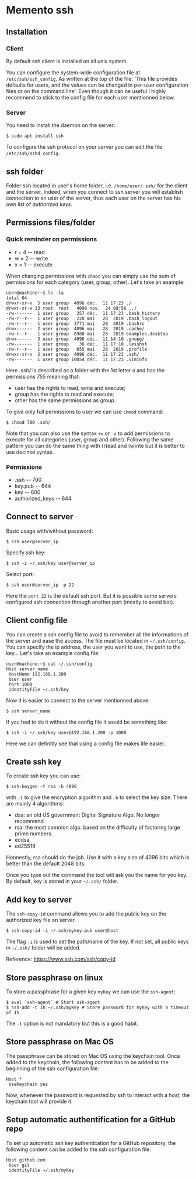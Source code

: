 # Memento ssh

## Installation

### Client
By default ssh client is installed on all unix system.

You can configure the system-wide configuration file at `/etc/ssh/ssh_config`.
As written at the top of the file: 'This file provides defaults for users, and the values can be changed in per-user configuration files or on the command line'. 
Even though it can be useful I highly recommend to stick to the config file for each user mentionned below.

### Server
You need to install the daemon on the server:

```
$ sudo apt install ssh
```

To configure the ssh protocol on your server you can edit the file `/etc/ssh/sshd_config`.

## ssh folder

Folder ssh located in user's home folder, i.e. `/home/user/.ssh/` for the client and the server.
Indeed, when you connect to ssh server you will establish connection to an user of the server, thus each user on the server has his own list of *authorized keys*.

## Permissions files/folder

### Quick reminder on permissions

- r = 4 -- read
- w = 2 -- write
- x = 1 -- execute

When changing permissions with `chmod` you can simply use the sum of permissions for each category (user, group, other).
Let's take an example:

```
user@machine:~$ ls -la
total 64
drwxr-xr-x  5 user group  4096 déc.  11 17:23 ./
drwxr-xr-x 13 root  root   4096 nov.  24 08:56 ../
-rw-------  1 user group   357 déc.  11 17:23 .bash_history
-rw-r--r--  1 user group   220 mai   28  2019 .bash_logout
-rw-r--r--  1 user group  3771 mai   28  2019 .bashrc
drwx------  2 user group  4096 mai   28  2019 .cache/
-rw-r--r--  1 user group  8980 mai   28  2019 examples.desktop
drwx------  3 user group  4096 déc.  11 14:10 .gnupg/
-rw-------  1 user group    36 déc.  11 17:10 .lesshst
-rw-r--r--  1 user group   655 mai   28  2019 .profile
drwxr-xr-x  2 user group  4096 déc.  11 17:23 .ssh/
-rw-------  1 user group 10054 déc.  11 17:23 .viminfo
```

Here *.ssh/* is described as a folder with the 1st letter `d` and has the permissions *755* meaning that:
- user has the rights to read, write and execute; 
- group has the rights to read and execute; 
- other has the same permissions as group.

To give only full permissions to user we can use `chmod` command:

```
$ chmod 700 .ssh/
```

Note that you can also use the syntax `+x` or `-x` to add permissions to execute for all categories (user, group and other). 
Following the same pattern you can do the same thing with (r)ead and (w)rite but it is better to use decimal syntax.

### Permissions

* .ssh            -- 700
* key.pub         -- 644
* key             -- 600
* authorized_keys -- 644

## Connect to server

Basic usage with/without password:

```
$ ssh user@server_ip
```

Specify ssh key:

```
$ ssh -i ~/.ssh/key user@server_ip
```

Select port:

```
$ ssh user@server_ip -p 22
```

Here the `port 22` is the default ssh port. But it is possible some servers configured ssh connection through another port (mostly to avoid bot).

## Client config file

You can create a ssh config file to avoid to remember all the informations of the server and ease the access.
The file must be located in `~/.ssh/config`.
You can specify the ip address, the user you want to use, the path to the key...
Let's take an example config file:

```
user@machine:~$ cat ~/.ssh/config
Host server_name
 HostName 192.168.1.200
 User user
 Port 1000
 identityFile ~/.ssh/key
```

Now it is easier to connect to the server mentionned above:

```
$ ssh server_name
```

If you had to do it without the config file it would be something like:

```
$ ssh -i ~/.ssh/key user@192.168.1.200 -p 1000
```

Here we can definitly see that using a config file makes life easier.

## Create ssh key

To create ssh key you can use:

```
$ ssh-keygen -t rsa -b 4096
```

with `-t` to give the encryption algorithm and `-b` to select the key size.
There are mainly 4 algorithms:
- dsa: an old US government Digital Signature Algo. No longer recommend.
- rsa: the most common algo. based on the difficulty of factoring large prime numbers. 
- ecdsa
- ed25519

Honnestly, rsa should do the job. Use it with a key size of 4096 bits which is better than the default 2048 bits.

Once you type out the command the tool will ask you the name for you key. By default, key is stored in your `~/.ssh/` folder.

## Add key to server

The `ssh-copy-id` command allows you to add the public key on the authorized key file on server.

```
$ ssh-copy-id -i ~/.ssh/mykey.pub user@host
```

The flag `-i` is used to set the path/name of the key. If not set, all public keys in `~/.ssh/` folder will be added.

Reference: https://www.ssh.com/ssh/copy-id

## Store passphrase on linux


To store a passphrase for a given key `myKey` we can use the `ssh-agent`:

```
$ eval `ssh-agent` # Start ssh-agent
$ ssh-add -t 1h ~/.ssh/myKey # Store password for myKey with a timeout of 1h
```

The `-t` option is not mandatory but this is a good habit.

## Store passphrase on Mac OS

The passphrase can be stored on Mac OS using the keychain tool.
Once added to the keychain, the following content has to be added to the beginning of the ssh configuration file:

```
Host *
 UseKeychain yes
```

Now, whenever the password is requested by ssh to interact with a host, the keychain tool will provide it.

## Setup automatic authentification for a GitHub repo

To set up automatic ssh key authentication for a GitHub repository, the following content can be added to the ssh configuration file:

```
Host github.com
 User git
 identityFile ~/.ssh/myKey
```
